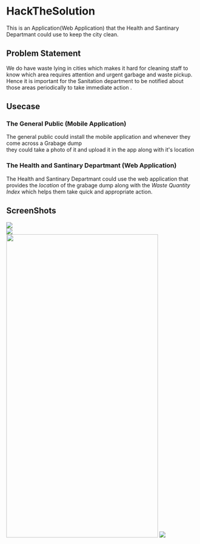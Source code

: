 # HackTheSolution
This is an Application(Web Application) that the Health and Santinary Departmant could use to keep the city clean.</br>

## Problem Statement </br>
We do have waste lying in cities which makes it hard for cleaning staff to know which area requires attention and urgent garbage and  waste pickup. </br>
Hence it is important for the Sanitation department to be notified about those areas periodically to take  immediate action . </br>

## Usecase

### The General Public (Mobile Application)
The general public could install the mobile application and whenever they come across a Grabage dump </br>they could take a photo of it and upload it in the app along with it's location

### The Health and Santinary Departmant (Web Application)
The Health and Santinary Departmant could use the web application that provides the *location* of the grabage dump along with the *Waste Quantity Index* which helps them take quick and appropriate action.

## ScreenShots
<img src="https://github.com/Vignesh-Ganesan-008/HackTheSolution/blob/main/map1.jpg"></br>
<img src ="https://github.com/Vignesh-Ganesan-008/HackTheSolution/blob/main/map2.png"></br>
<img src="https://github.com/Vignesh-Ganesan-008/HackTheSolution/blob/main/Uploaded_Image.jpeg" width="400" height="800">
<img src="https://github.com/Vignesh-Ganesan-008/HackTheSolution/blob/main/Upload_Image1.jpg">

